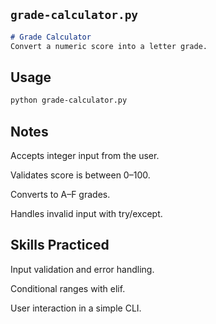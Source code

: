 ## `grade-calculator.py`
```markdown
# Grade Calculator
Convert a numeric score into a letter grade.
```

## Usage
```bash
python grade-calculator.py
```

## Notes
Accepts integer input from the user.

Validates score is between 0–100.

Converts to A–F grades.

Handles invalid input with try/except.

## Skills Practiced
Input validation and error handling.

Conditional ranges with elif.

User interaction in a simple CLI.
